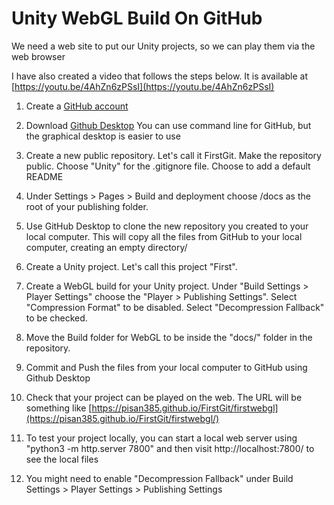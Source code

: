 # Unity WebGL Build On GitHub

We need a web site to put our Unity projects, so we can play them via the web browser

I have also created a video that follows the steps below. It is available at [https://youtu.be/4AhZn6zPSsI](https://youtu.be/4AhZn6zPSsI)


1. Create a [GitHub account](https://github.com/)

2. Download [Github Desktop](https://desktop.github.com/)
   You can use command line for GitHub, but the graphical desktop is easier to use

3. Create a new public repository. Let's call it FirstGit. Make the repository public. Choose "Unity" for the .gitignore file. Choose to add a default README

4. Under Settings > Pages > Build and deployment choose /docs as the root of your publishing folder.

5. Use GitHub Desktop to clone the new repository you created to your local computer. This will copy all the files from GitHub to your local computer, creating an empty directory/

6. Create a Unity project. Let's call this project "First".

6. Create a WebGL build for your Unity project. Under "Build Settings > Player Settings" choose the "Player > Publishing Settings". Select "Compression Format" to be disabled. Select "Decompression Fallback" to be checked.


6. Move the Build folder for WebGL to be inside the "docs/" folder in the repository.

7. Commit and Push the files from your local computer to GitHub using Github Desktop

8. Check that your project can be played on the web. The URL will be something like [https://pisan385.github.io/FirstGit/firstwebgl](https://pisan385.github.io/FirstGit/firstwebgl/)

9. To test your project locally, you can start a local web server using "python3 -m http.server 7800" and then visit http://localhost:7800/ to see the local files

10. You might need to enable "Decompression Fallback" under Build Settings > Player Settings > Publishing Settings

